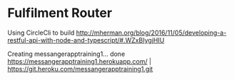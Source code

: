 # Fulfilment Router

Using CircleCli to build
http://mherman.org/blog/2016/11/05/developing-a-restful-api-with-node-and-typescript/#.WZxBIygjHIU

Creating messangerapptraining1... done
https://messangerapptraining1.herokuapp.com/ | https://git.heroku.com/messangerapptraining1.git
